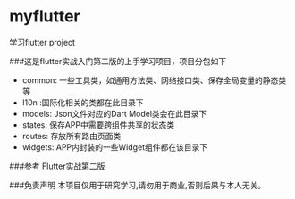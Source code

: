 # myflutter
学习flutter project

###这是flutter实战入门第二版的上手学习项目，项目分包如下
-  common:	一些工具类，如通用方法类、网络接口类、保存全局变量的静态类等
-  l10n	:国际化相关的类都在此目录下
-  models:	Json文件对应的Dart Model类会在此目录下
-  states:	保存APP中需要跨组件共享的状态类
-  routes:	存放所有路由页面类
-  widgets:	APP内封装的一些Widget组件都在该目录下

###参考
[Flutter实战第二版](http://localhost/)


###免责声明
本项目仅用于研究学习,请勿用于商业,否则后果与本人无关。
